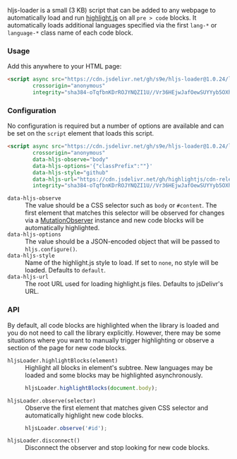 hljs-loader is a small (3 KB) script that can be added to any webpage to automatically load and run [highlight.js](https://highlightjs.org/) on all `pre > code` blocks. It automatically loads additional languages specified via the first `lang-*` or `language-*` class name of each code block.


### Usage

Add this anywhere to your HTML page:

```html
<script async src="https://cdn.jsdelivr.net/gh/s9e/hljs-loader@1.0.24/loader.min.js"
        crossorigin="anonymous"
        integrity="sha384-oTqfbnKDrROJYNQZI1U//Vr36HEjwJafOewSUYYyb5OXhv0r2qRQcjAP3yXa4HCg"></script>
```


### Configuration

No configuration is required but a number of options are available and can be set on the `script` element that loads this script.

```html
<script async src="https://cdn.jsdelivr.net/gh/s9e/hljs-loader@1.0.24/loader.min.js"
        crossorigin="anonymous"
        data-hljs-observe="body"
        data-hljs-options='{"classPrefix":""}'
        data-hljs-style="github"
        data-hljs-url="https://cdn.jsdelivr.net/gh/highlightjs/cdn-release@11.1.0/build/"
        integrity="sha384-oTqfbnKDrROJYNQZI1U//Vr36HEjwJafOewSUYYyb5OXhv0r2qRQcjAP3yXa4HCg"></script>
```

<dl>
<dt><code>data-hljs-observe</code></dt>
<dd>The value should be a CSS selector such as <code>body</code> or <code>#content</code>. The first element that matches this selector will be observed for changes via a <a href="https://developer.mozilla.org/en-US/docs/Web/API/MutationObserver">MutationObserver</a> instance and new code blocks will be automatically highlighted.</dd>

<dt><code>data-hljs-options</code></dt>
<dd>The value should be a JSON-encoded object that will be passed to <code>hljs.configure()</code>.</dd>

<dt><code>data-hljs-style</code></dt>
<dd>Name of the highlight.js style to load. If set to <code>none</code>, no style will be loaded. Defaults to <code>default</code>.</dd>

<dt><code>data-hljs-url</code></dt>
<dd>The root URL used for loading highlight.js files. Defaults to jsDelivr's URL.</dd>
</dl>


### API

By default, all code blocks are highlighted when the library is loaded and you do not need to call the library explicitly. However, there may be some situations where you want to manually trigger highlighting or observe a section of the page for new code blocks.

<dl>
<dt><code>hljsLoader.highlightBlocks(element)</code></dt>
<dd>Highlight all blocks in element's subtree. New languages may be loaded and some blocks may be highlighted asynchronously.

```js
hljsLoader.highlightBlocks(document.body);
```
</dd>

<dt><code>hljsLoader.observe(selector)</code></dt>
<dd>Observe the first element that matches given CSS selector and automatically highlight new code blocks.

```js
hljsLoader.observe('#id');
```
</dd>

<dt><code>hljsLoader.disconnect()</code></dt>
<dd>Disconnect the observer and stop looking for new code blocks.</dd>
</dl>
